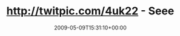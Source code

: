---
retweeted: false
source: <a href="http://twitter.com" rel="nofollow">Twitter Web Client</a>
entities:
  hashtags: []
  symbols: []
  user_mentions: []
  urls: []
display_text_range:
- '0'
- '68'
favorite_count: '0'
id_str: '1746886696'
truncated: false
retweet_count: '0'
id: '1746886696'
created_at: Sat May 09 15:31:10 +0000 2009
favorited: false
full_text: http://twitpic.com/4uk22 - Seeehr inspiriert, würde ich mal sagen...
lang: de
tags:
- pesos:twitter
date: '2009-05-09T15:31:10+00:00'
src: https://twitter.com/bascht/status/1746886696
original_url: https://twitter.com/bascht/status/1746886696
type: twitter_tweet
text: http://twitpic.com/4uk22 - Seeehr inspiriert, würde ich mal sagen...
title: http://twitpic.com/4uk22 - Seee

---